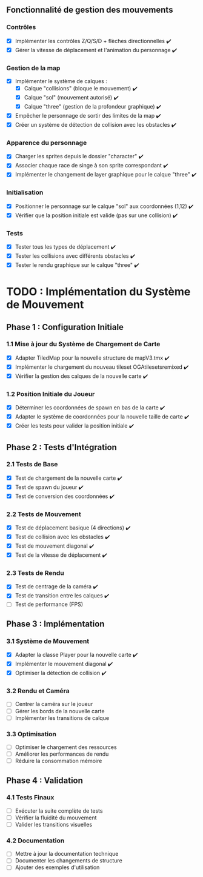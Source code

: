 ## Fonctionnalité de gestion des mouvements

### Contrôles
- [x] Implémenter les contrôles Z/Q/S/D + flèches directionnelles ✔️
- [x] Gérer la vitesse de déplacement et l'animation du personnage ✔️

### Gestion de la map
- [x] Implémenter le système de calques :
  - [x] Calque "collisions" (bloque le mouvement) ✔️
  - [x] Calque "sol" (mouvement autorisé) ✔️
  - [x] Calque "three" (gestion de la profondeur graphique) ✔️
- [x] Empêcher le personnage de sortir des limites de la map ✔️
- [x] Créer un système de détection de collision avec les obstacles ✔️

### Apparence du personnage
- [x] Charger les sprites depuis le dossier "character" ✔️
- [x] Associer chaque race de singe à son sprite correspondant ✔️
- [x] Implémenter le changement de layer graphique pour le calque "three" ✔️

### Initialisation
- [x] Positionner le personnage sur le calque "sol" aux coordonnées (1,12) ✔️
- [x] Vérifier que la position initiale est valide (pas sur une collision) ✔️

### Tests
- [x] Tester tous les types de déplacement ✔️
- [x] Tester les collisions avec différents obstacles ✔️
- [x] Tester le rendu graphique sur le calque "three" ✔️

# TODO : Implémentation du Système de Mouvement

## Phase 1 : Configuration Initiale

### 1.1 Mise à jour du Système de Chargement de Carte
- [x] Adapter TiledMap pour la nouvelle structure de mapV3.tmx ✔️
- [x] Implémenter le chargement du nouveau tileset OGAtilesetsremixed ✔️
- [x] Vérifier la gestion des calques de la nouvelle carte ✔️

### 1.2 Position Initiale du Joueur
- [x] Déterminer les coordonnées de spawn en bas de la carte ✔️
- [x] Adapter le système de coordonnées pour la nouvelle taille de carte ✔️
- [x] Créer les tests pour valider la position initiale ✔️

## Phase 2 : Tests d'Intégration

### 2.1 Tests de Base
- [x] Test de chargement de la nouvelle carte ✔️
- [x] Test de spawn du joueur ✔️
- [x] Test de conversion des coordonnées ✔️

### 2.2 Tests de Mouvement
- [x] Test de déplacement basique (4 directions) ✔️
- [x] Test de collision avec les obstacles ✔️
- [x] Test de mouvement diagonal ✔️
- [x] Test de la vitesse de déplacement ✔️

### 2.3 Tests de Rendu
- [x] Test de centrage de la caméra ✔️
- [x] Test de transition entre les calques ✔️
- [ ] Test de performance (FPS)

## Phase 3 : Implémentation

### 3.1 Système de Mouvement
- [x] Adapter la classe Player pour la nouvelle carte ✔️
- [x] Implémenter le mouvement diagonal ✔️
- [x] Optimiser la détection de collision ✔️

### 3.2 Rendu et Caméra
- [ ] Centrer la caméra sur le joueur
- [ ] Gérer les bords de la nouvelle carte
- [ ] Implémenter les transitions de calque

### 3.3 Optimisation
- [ ] Optimiser le chargement des ressources
- [ ] Améliorer les performances de rendu
- [ ] Réduire la consommation mémoire

## Phase 4 : Validation

### 4.1 Tests Finaux
- [ ] Exécuter la suite complète de tests
- [ ] Vérifier la fluidité du mouvement
- [ ] Valider les transitions visuelles

### 4.2 Documentation
- [ ] Mettre à jour la documentation technique
- [ ] Documenter les changements de structure
- [ ] Ajouter des exemples d'utilisation
